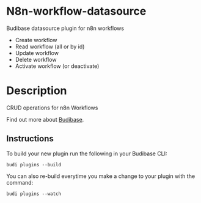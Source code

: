 # N8n-workflow-datasource
Budibase datasource plugin for n8n workflows

 - Create workflow
 - Read workflow (all or by id)
 - Update workflow
 - Delete workflow
 - Activate workflow (or deactivate)

# Description
CRUD operations for n8n Workflows

Find out more about [Budibase](https://github.com/Budibase/budibase).

## Instructions

To build your new  plugin run the following in your Budibase CLI:
```
budi plugins --build
```

You can also re-build everytime you make a change to your plugin with the command:
```
budi plugins --watch
```
